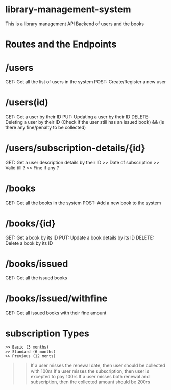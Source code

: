# library-management-system

This is a library management API Backend of users and the books 

# Routes and the Endpoints

# /users
GET: Get all the list of users in the system
POST: Create/Register a new user

# /users(id)
GET: Get a user by their ID
PUT: Updating a user by their ID
DELETE: Deleting a user by their ID (Check if the user still has an issued book) && (is there any fine/penalty to be collected)

# /users/subscription-details/{id}
GET: Get a user description details by their ID
    >> Date of subscription
    >> Valid till ?
    >> Fine if any ?

# /books
GET: Get all the books in the system
POST: Add a new book to the system

# /books/{id}
GET: Get a book by its ID
PUT: Update a book details by its ID
DELETE: Delete a book by its ID

# /books/issued
GET: Get all the issued books

# /books/issued/withfine
GET: Get all issued books with their fine amount

# subscription Types
    >> Basic (3 months)
    >> Standard (6 months)
    >> Previous (12 monts)

>> If a user misses the renewal date, then user should be collected with 100rs
>> If a user misses the subscription, then user is excepted to pay 100rs
>> If a user misses both renewal and subscription, then the collected amount should be 200rs

